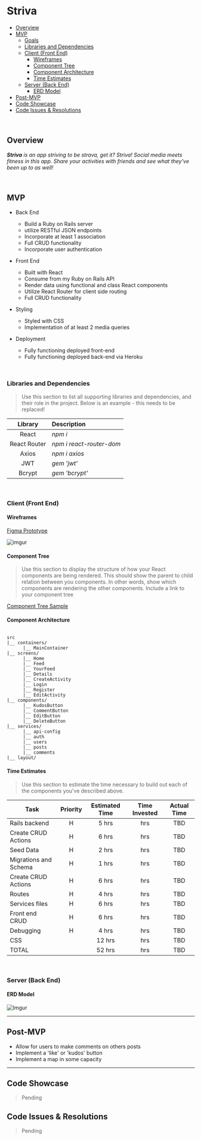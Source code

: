 # Striva

- [Overview](#overview)
- [MVP](#mvp)
  - [Goals](#goals)
  - [Libraries and Dependencies](#libraries-and-dependencies)
  - [Client (Front End)](#client-front-end)
    - [Wireframes](#wireframes)
    - [Component Tree](#component-tree)
    - [Component Architecture](#component-architecture)
    - [Time Estimates](#time-estimates)
  - [Server (Back End)](#server-back-end)
    - [ERD Model](#erd-model)
- [Post-MVP](#post-mvp)
- [Code Showcase](#code-showcase)
- [Code Issues & Resolutions](#code-issues--resolutions)

<br>

## Overview

_**Striva** is an app striving to be strava, get it? Striva! Social media meets fitness in this app.  Share your activities with friends and see what they've been up to as well!_

<br>

## MVP

- Back End
  - Build a Ruby on Rails server
  - utilize RESTful JSON endpoints
  - Incorporate at least 1 association
  - Full CRUD functionality 
  - Incorporate user authentication

- Front End
  - Built with React
  - Consume from my Ruby on Rails API 
  - Render data using functional and class React components
  - Utilize React Router for client side routing
  - Full CRUD functionality 

- Styling
  - Styled with CSS
  - Implementation of at least 2 media queries

- Deployment
  - Fully functioning deployed front-end
  - Fully functioning deployed back-end via Heroku

<br>


### Libraries and Dependencies

> Use this section to list all supporting libraries and dependencies, and their role in the project. Below is an example - this needs to be replaced!

|     Library      | Description                                |
| :--------------: | :----------------------------------------- |
|      React       | _npm i_ |
|   React Router   | _npm i react-router-dom_ |
|     Axios        | _npm i axios_ |
|     JWT          | _gem 'jwt'_ |
|     Bcrypt       | _gem 'bcrypt'_ |

<br>

### Client (Front End)

#### Wireframes

[Figma Prototype](https://www.figma.com/proto/WfBt6ZSacRgbctWnuDn0Mw/Striva?node-id=5%3A5&scaling=scale-down&page-id=0%3A1 "Figma Protoype")


![imgur](https://i.imgur.com/b3HAcy6.png)


#### Component Tree

> Use this section to display the structure of how your React components are being rendered. This should show the parent to child relation between you components. In other words, show which components are rendering the other components. Include a link to your component tree

[Component Tree Sample](https://gist.git.generalassemb.ly/davidtwhitlatch/414107e2560ae0bb65e233570f2fe056#file-component-tree-png)

#### Component Architecture

``` structure

src
|__ containers/
      |__ MainContainer
|__ screens/
      |__ Home
      |__ Feed
      |__ YourFeed
      |__ Details
      |__ CreateActivity
      |__ Login
      |__ Register
      |__ EditActivity
|__ components/
      |__ KudosButton
      |__ CommentButton
      |__ EditButton
      |__ DeleteButton 
|__ services/
      |__ api-config
      |__ auth
      |__ users
      |__ posts
      |__ comments
|__ layout/

```

#### Time Estimates

> Use this section to estimate the time necessary to build out each of the components you've described above.

| Task                | Priority | Estimated Time | Time Invested | Actual Time |
| ------------------- | :------: | :------------: | :-----------: | :---------: |
| Rails backend     |    H     |     5 hrs      |      hrs     |     TBD   |
| Create CRUD Actions |    H     |     6 hrs      |      hrs     |     TBD     |
| Seed Data     |    H     |     2 hrs      |      hrs     |     TBD   |
| Migrations and Schema |    H     |     1 hrs      |      hrs     |     TBD     |
| Create CRUD Actions |    H     |     6 hrs      |      hrs     |     TBD     |
| Routes   |    H     |     4 hrs      |      hrs     |     TBD   |
| Services files |    H     |     6 hrs      |      hrs     |     TBD     |
| Front end CRUD     |    H     |     6 hrs      |      hrs     |     TBD   |
| Debugging |    H     |     4 hrs      |      hrs     |     TBD     |
| CSS               |          |     12 hrs      |      hrs     |     TBD     |
| TOTAL               |          |     52 hrs      |      hrs     |     TBD     |


<br>

### Server (Back End)

#### ERD Model

![Imgur](https://i.imgur.com/oe59MyG.png)
<br>

***

## Post-MVP

- Allow for users to make comments on others posts 
- Implement a 'like' or 'kudos' button
- Implement a map in some capacity

***

## Code Showcase

> Pending

## Code Issues & Resolutions

> Pending
